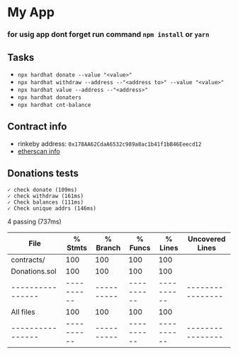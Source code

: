 # My App
### for usig app dont forget run command `npm install` or `yarn`
## Tasks
- `npx hardhat donate --value "<value>"`
- `npx hardhat withdraw --address --"<address to>" --value "<value>"`
- `npx hardhat value --address --"<address>"`
- `npx hardhat donaters`
- `npx hardhat cnt-balance`

## Contract info
- rinkeby address: `0x178AA62CdaA6532c989a8ac1b41f1bB46Eeecd12`
- [etherscan info](https://rinkeby.etherscan.io/address/0x178AA62CdaA6532c989a8ac1b41f1bB46Eeecd12)

## Donations tests
    ✓ check donate (109ms)
    ✓ check withdraw (161ms)
    ✓ Check balances (111ms)
    ✓ Check unique addrs (146ms)

  4 passing (737ms)

|File            |  % Stmts | % Branch |  % Funcs |  % Lines |Uncovered Lines |
|----------------|----------|----------|----------|----------|----------------|
| contracts/     |      100 |      100 |      100 |      100 |                |
|  Donations.sol |      100 |      100 |      100 |      100 |                |
|----------------|----------|----------|----------|----------|----------------|
|All files       |      100 |      100 |      100 |      100 |                |
|----------------|----------|----------|----------|----------|----------------|
